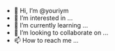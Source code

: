 - 👋 Hi, I’m @youriym
- 👀 I’m interested in ...
- 🌱 I’m currently learning ...
- 💞️ I’m looking to collaborate on ...
- 📫 How to reach me ...

<!---
youriym/youriym is a ✨ special ✨ repository because its `README.md` (this file) appears on your GitHub profile.
You can click the Preview link to take a look at your changes.
--->
